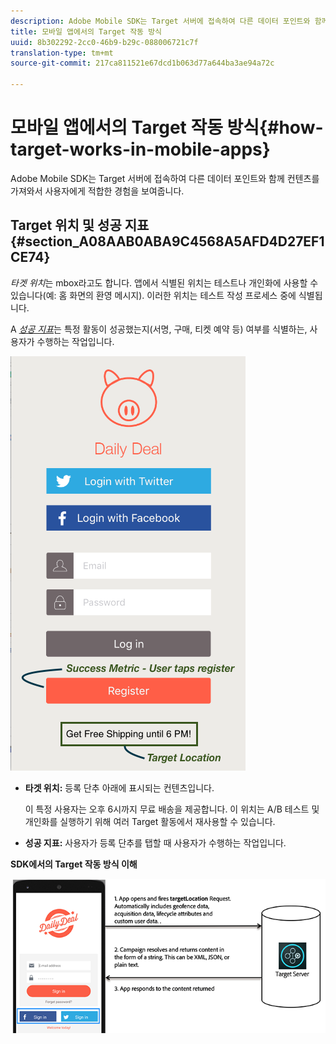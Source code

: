 ```yaml
---
description: Adobe Mobile SDK는 Target 서버에 접속하여 다른 데이터 포인트와 함께 컨텐츠를 가져와서 사용자에게 적합한 경험을 보여줍니다.
title: 모바일 앱에서의 Target 작동 방식
uuid: 8b302292-2cc0-46b9-b29c-088006721c7f
translation-type: tm+mt
source-git-commit: 217ca811521e67dcd1b063d77a644ba3ae94a72c

---
```



# 모바일 앱에서의 Target 작동 방식{#how-target-works-in-mobile-apps}

Adobe Mobile SDK는 Target 서버에 접속하여 다른 데이터 포인트와 함께 컨텐츠를 가져와서 사용자에게 적합한 경험을 보여줍니다.

## Target 위치 및 성공 지표 {#section_A08AAB0ABA9C4568A5AFD4D27EF1CE74}

*타겟 위치*&#x200B;는 mbox라고도 합니다. 앱에서 식별된 위치는 테스트나 개인화에 사용할 수 있습니다(예: 홈 화면의 환영 메시지). 이러한 위치는 테스트 작성 프로세스 중에 식별됩니다.

A *[성공 지표](../c-activities/r-success-metrics/success-metrics.md#reference_D011575C85DA48E989A244593D9B9924)*&#x200B;는 특정 활동이 성공했는지(서명, 구매, 티켓 예약 등) 여부를 식별하는, 사용자가 수행하는 작업입니다.

![](assets/mobile-target-location.png)

* **타겟 위치:** 등록 단추 아래에 표시되는 컨텐츠입니다.

   이 특정 사용자는 오후 6시까지 무료 배송을 제공합니다. 이 위치는 A/B 테스트 및 개인화를 실행하기 위해 여러 Target 활동에서 재사용할 수 있습니다.

* **성공 지표:** 사용자가 등록 단추를 탭할 때 사용자가 수행하는 작업입니다.

**SDK에서의 Target 작동 방식 이해**

![](assets/how-target-mobile-works.png)

